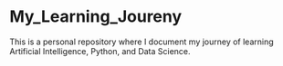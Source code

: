 # My_Learning_Joureny
This is a personal repository where I document my journey of learning Artificial Intelligence, Python, and Data Science.
